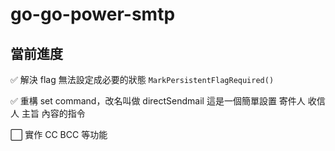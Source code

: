 # go-go-power-smtp

## 當前進度

✅ 解決 flag 無法設定成必要的狀態 `MarkPersistentFlagRequired()`

✅ 重構 set command，改名叫做 directSendmail 這是一個簡單設置 寄件人 收信人 主旨 內容的指令

⬜ 實作 CC BCC 等功能